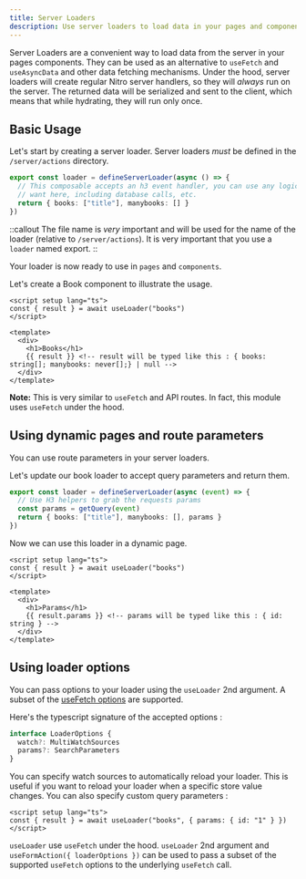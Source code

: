 ```yaml
--- 
title: Server Loaders
description: Use server loaders to load data in your pages and components.
---
```


Server Loaders are a convenient way to load data from the server in your pages components.
They can be used as an alternative to `useFetch` and `useAsyncData` and other data fetching mechanisms.
Under the hood, server loaders will create regular Nitro server handlers, so they will _always_ run on the server. The returned data will be serialized and sent to the client, which means that while hydrating, they will run only once.

## Basic Usage

Let's start by creating a server loader. Server loaders _must_ be defined in the `/server/actions` directory.

```ts [/server/actions/books.ts]
export const loader = defineServerLoader(async () => {
  // This composable accepts an h3 event handler, you can use any logic that you
  // want here, including database calls, etc.
  return { books: ["title"], manybooks: [] }
})
```

::callout
The file name is _very_ important and will be used for the name of the loader (relative to `/server/actions`).
It is very important that you use a `loader` named export.
::

Your loader is now ready to use in `pages` and `components`.

Let's create a Book component to illustrate the usage.
  
```vue [components/Books.vue]
<script setup lang="ts">
const { result } = await useLoader("books")
</script>

<template>
  <div>
    <h1>Books</h1>
    {{ result }} <!-- result will be typed like this : { books: string[]; manybooks: never[];} | null -->
  </div>
</template>
```

**Note:** This is very similar to `useFetch` and API routes. In fact, this module uses `useFetch` under the hood.

## Using dynamic pages and route parameters

You can use route parameters in your server loaders.

Let's update our book loader to accept query parameters and return them.

```ts [/server/actions/books.ts]
export const loader = defineServerLoader(async (event) => {
  // Use H3 helpers to grab the requests params
  const params = getQuery(event)
  return { books: ["title"], manybooks: [], params }
})
```

Now we can use this loader in a dynamic page.

```vue [pages/books/[id].vue]
<script setup lang="ts">
const { result } = await useLoader("books")
</script>

<template>
  <div>
    <h1>Params</h1>
    {{ result.params }} <!-- params will be typed like this : { id: string } -->
  </div>
</template>
```

## Using loader options

You can pass options to your loader using the `useLoader` 2nd argument. A subset of the [useFetch options](https://nuxt.com/docs/api/composables/use-fetch#type) are supported.

Here's the typescript signature of the accepted options :

```ts
interface LoaderOptions {
  watch?: MultiWatchSources
  params?: SearchParameters
}
```

You can specify watch sources to automatically reload your loader. This is useful if you want to reload your loader when a specific store value changes.
You can also specify custom query parameters :

```vue
<script setup lang="ts">
const { result } = await useLoader("books", { params: { id: "1" } })
</script>
```

`useLoader` use `useFetch` under the hood. `useLoader` 2nd argument and `useFormAction({ loaderOptions })` can be used to pass a subset of the supported `useFetch`
options to the underlying `useFetch` call.
